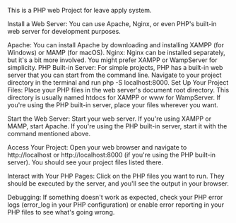 This is a PHP web Project for leave apply system.

Install a Web Server: You can use Apache, Nginx, or even PHP's built-in web server for development purposes.

Apache: You can install Apache by downloading and installing XAMPP (for Windows) or MAMP (for macOS).
Nginx: Nginx can be installed separately, but it's a bit more involved. You might prefer XAMPP or WampServer for simplicity.
PHP Built-in Server: For simple projects, PHP has a built-in web server that you can start from the command line. Navigate to your project directory in the terminal and run php -S localhost:8000.
Set Up Your Project Files: Place your PHP files in the web server's document root directory. This directory is usually named htdocs for XAMPP or www for WampServer. If you're using the PHP built-in server, place your files wherever you want.

Start the Web Server: Start your web server. If you're using XAMPP or MAMP, start Apache. If you're using the PHP built-in server, start it with the command mentioned above.

Access Your Project: Open your web browser and navigate to http://localhost or http://localhost:8000 (if you're using the PHP built-in server). You should see your project files listed there.

Interact with Your PHP Pages: Click on the PHP files you want to run. They should be executed by the server, and you'll see the output in your browser.

Debugging: If something doesn't work as expected, check your PHP error logs (error_log in your PHP configuration) or enable error reporting in your PHP files to see what's going wrong.
